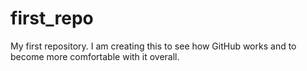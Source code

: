 # first_repo
My first repository. I am creating this to see how GitHub works and to become more comfortable with it overall.

